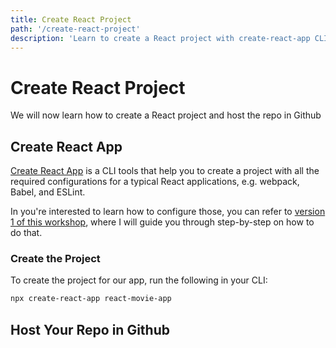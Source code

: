 ```yaml
---
title: Create React Project
path: '/create-react-project'
description: 'Learn to create a React project with create-react-app CLI and host it in Github'
---
```


# Create React Project

We will now learn how to create a React project and host the repo in Github

## Create React App

[Create React App][create-react-app] is a CLI tools that help you to create a project with all the required configurations for a typical React applications, e.g. webpack, Babel, and ESLint.

In you're interested to learn how to configure those, you can refer to [version 1 of this workshop][v1-website], where I will guide you through step-by-step on how to do that.

### Create the Project

To create the project for our app, run the following in your CLI:

```bash
npx create-react-app react-movie-app
```

## Host Your Repo in Github

[create-react-app]: https://facebook.github.io/create-react-app/
[v1-website]: https://intro-to-react-js.netlify.com/
